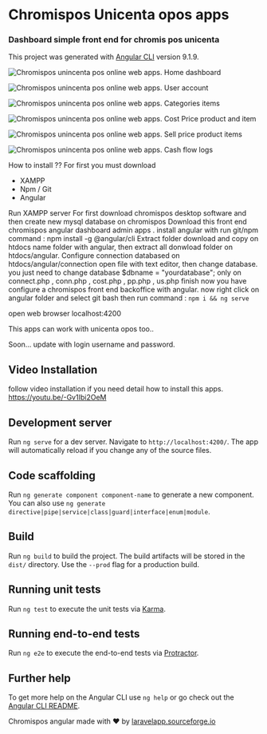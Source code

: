# Chromispos Unicenta opos apps

### Dashboard simple front end for chromis pos unicenta

This project was generated with [Angular CLI](https://github.com/angular/angular-cli) version 9.1.9.

![Chromispos unincenta pos online web apps.](https://a.fsdn.com/con/app/proj/chromis-unicenta-online-apps/screenshots/chromispos%20unicenta%20online%20web%20app%20%287%29.png/max/max/1)
Home dashboard

![Chromispos unincenta pos online web apps.](https://a.fsdn.com/con/app/proj/chromis-unicenta-online-apps/screenshots/chromispos%20unicenta%20online%20web%20app%20%286%29.png/max/max/1)
User account


![Chromispos unincenta pos online web apps.](https://a.fsdn.com/con/app/proj/chromis-unicenta-online-apps/screenshots/chromispos%20unicenta%20online%20web%20app%20%285%29.png/max/max/1)
Categories items


![Chromispos unincenta pos online web apps.](https://a.fsdn.com/con/app/proj/chromis-unicenta-online-apps/screenshots/chromispos%20unicenta%20online%20web%20app%20%284%29.png/max/max/1)
Cost Price product and item

![Chromispos unincenta pos online web apps.](https://a.fsdn.com/con/app/proj/chromis-unicenta-online-apps/screenshots/chromispos%20unicenta%20online%20web%20app%20%283%29.png/max/max/1)
Sell price product items


![Chromispos unincenta pos online web apps.](https://a.fsdn.com/con/app/proj/chromis-unicenta-online-apps/screenshots/chromispos%20unicenta%20online%20web%20app%20%282%29.png/max/max/1)
Cash flow logs


How to install ??
For first you must download
+ XAMPP
+ Npm / Git
+ Angular

Run XAMPP server
For first download chromispos desktop software and then create new mysql database on chromispos
Download this front end chromispos angular dashboard admin apps .
install angular with run git/npm command : npm install -g @angular/cli
Extract folder download and copy on htdocs name folder with angular, then extract all donwload folder on htdocs/angular.
Configure connection databased on htdocs/angular/connection open file with text editor, then change database.
you just need to change database    $dbname     = "yourdatabase";  only on  connect.php , conn.php , cost.php , pp.php , us.php
finish now you have configure a chromispos front end backoffice with angular.
now right click on angular folder and select git bash then run command : `npm i && ng serve`

open web browser localhost:4200

This apps can work with unicenta opos too..

Soon... update with login username and password.

## Video Installation
follow video installation if you need detail how to install this apps.
https://youtu.be/-Gv1Ibi2OeM

## Development server

Run `ng serve` for a dev server. Navigate to `http://localhost:4200/`. The app will automatically reload if you change any of the source files.

## Code scaffolding

Run `ng generate component component-name` to generate a new component. You can also use `ng generate directive|pipe|service|class|guard|interface|enum|module`.

## Build

Run `ng build` to build the project. The build artifacts will be stored in the `dist/` directory. Use the `--prod` flag for a production build.

## Running unit tests

Run `ng test` to execute the unit tests via [Karma](https://karma-runner.github.io).

## Running end-to-end tests

Run `ng e2e` to execute the end-to-end tests via [Protractor](http://www.protractortest.org/).

## Further help

To get more help on the Angular CLI use `ng help` or go check out the [Angular CLI README](https://github.com/angular/angular-cli/blob/master/README.md).


Chromispos angular made with ❤ by [laravelapp.sourceforge.io](https://laravelapp.sourceforge.io)
